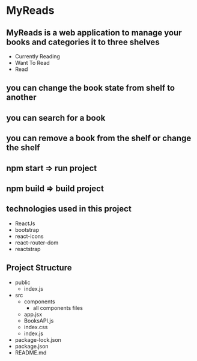 # MyReads

## MyReads is a web application to manage your books and categories it to three shelves
* Currently Reading
* Want To Read
* Read


## you can change the book state from shelf to another
## you can search for a book
## you can remove a book from the shelf or change the shelf

## npm start => run project
## npm build => build project

## technologies used in this project
* ReactJs
* bootstrap
* react-icons
* react-router-dom
* reactstrap

## Project Structure
* public
    * index.js
* src
    * components
        * all components files
    * app.jsx
    * BooksAPI.js
    * index.css
    * index.js
* package-lock.json
* package.json
* README.md